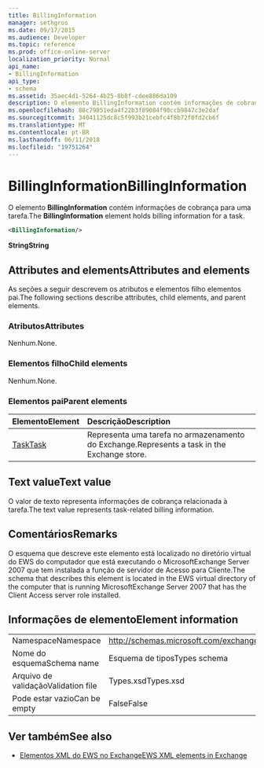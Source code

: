 ```yaml
---
title: BillingInformation
manager: sethgros
ms.date: 09/17/2015
ms.audience: Developer
ms.topic: reference
ms.prod: office-online-server
localization_priority: Normal
api_name:
- BillingInformation
api_type:
- schema
ms.assetid: 35aec4d1-5264-4b25-8b8f-cdee886da109
description: O elemento BillingInformation contém informações de cobrança para uma tarefa.
ms.openlocfilehash: 88c79851eda4f22b3f89084f90ccb9847c3e2daf
ms.sourcegitcommit: 34041125dc8c5f993b21cebfc4f8b72f0fd2cb6f
ms.translationtype: MT
ms.contentlocale: pt-BR
ms.lasthandoff: 06/11/2018
ms.locfileid: "19751264"
---
```

# <a name="billinginformation"></a><span data-ttu-id="144b1-103">BillingInformation</span><span class="sxs-lookup"><span data-stu-id="144b1-103">BillingInformation</span></span>

<span data-ttu-id="144b1-104">O elemento **BillingInformation** contém informações de cobrança para uma tarefa.</span><span class="sxs-lookup"><span data-stu-id="144b1-104">The **BillingInformation** element holds billing information for a task.</span></span> 
  
```xml
<BillingInformation/>
```

 <span data-ttu-id="144b1-105">**String**</span><span class="sxs-lookup"><span data-stu-id="144b1-105">**String**</span></span>
## <a name="attributes-and-elements"></a><span data-ttu-id="144b1-106">Attributes and elements</span><span class="sxs-lookup"><span data-stu-id="144b1-106">Attributes and elements</span></span>

<span data-ttu-id="144b1-107">As seções a seguir descrevem os atributos e elementos filho elementos pai.</span><span class="sxs-lookup"><span data-stu-id="144b1-107">The following sections describe attributes, child elements, and parent elements.</span></span>
  
### <a name="attributes"></a><span data-ttu-id="144b1-108">Atributos</span><span class="sxs-lookup"><span data-stu-id="144b1-108">Attributes</span></span>

<span data-ttu-id="144b1-109">Nenhum.</span><span class="sxs-lookup"><span data-stu-id="144b1-109">None.</span></span>
  
### <a name="child-elements"></a><span data-ttu-id="144b1-110">Elementos filho</span><span class="sxs-lookup"><span data-stu-id="144b1-110">Child elements</span></span>

<span data-ttu-id="144b1-111">Nenhum.</span><span class="sxs-lookup"><span data-stu-id="144b1-111">None.</span></span>
  
### <a name="parent-elements"></a><span data-ttu-id="144b1-112">Elementos pai</span><span class="sxs-lookup"><span data-stu-id="144b1-112">Parent elements</span></span>

|<span data-ttu-id="144b1-113">**Elemento**</span><span class="sxs-lookup"><span data-stu-id="144b1-113">**Element**</span></span>|<span data-ttu-id="144b1-114">**Descrição**</span><span class="sxs-lookup"><span data-stu-id="144b1-114">**Description**</span></span>|
|:-----|:-----|
|[<span data-ttu-id="144b1-115">Task</span><span class="sxs-lookup"><span data-stu-id="144b1-115">Task</span></span>](task.md) <br/> |<span data-ttu-id="144b1-116">Representa uma tarefa no armazenamento do Exchange.</span><span class="sxs-lookup"><span data-stu-id="144b1-116">Represents a task in the Exchange store.</span></span>  <br/> |
   
## <a name="text-value"></a><span data-ttu-id="144b1-117">Text value</span><span class="sxs-lookup"><span data-stu-id="144b1-117">Text value</span></span>

<span data-ttu-id="144b1-118">O valor de texto representa informações de cobrança relacionada à tarefa.</span><span class="sxs-lookup"><span data-stu-id="144b1-118">The text value represents task-related billing information.</span></span>
  
## <a name="remarks"></a><span data-ttu-id="144b1-119">Comentários</span><span class="sxs-lookup"><span data-stu-id="144b1-119">Remarks</span></span>

<span data-ttu-id="144b1-120">O esquema que descreve este elemento está localizado no diretório virtual do EWS do computador que está executando o MicrosoftExchange Server 2007 que tem instalada a função de servidor de Acesso para Cliente.</span><span class="sxs-lookup"><span data-stu-id="144b1-120">The schema that describes this element is located in the EWS virtual directory of the computer that is running MicrosoftExchange Server 2007 that has the Client Access server role installed.</span></span>
  
## <a name="element-information"></a><span data-ttu-id="144b1-121">Informações de elemento</span><span class="sxs-lookup"><span data-stu-id="144b1-121">Element information</span></span>

|||
|:-----|:-----|
|<span data-ttu-id="144b1-122">Namespace</span><span class="sxs-lookup"><span data-stu-id="144b1-122">Namespace</span></span>  <br/> |http://schemas.microsoft.com/exchange/services/2006/types  <br/> |
|<span data-ttu-id="144b1-123">Nome do esquema</span><span class="sxs-lookup"><span data-stu-id="144b1-123">Schema name</span></span>  <br/> |<span data-ttu-id="144b1-124">Esquema de tipos</span><span class="sxs-lookup"><span data-stu-id="144b1-124">Types schema</span></span>  <br/> |
|<span data-ttu-id="144b1-125">Arquivo de validação</span><span class="sxs-lookup"><span data-stu-id="144b1-125">Validation file</span></span>  <br/> |<span data-ttu-id="144b1-126">Types.xsd</span><span class="sxs-lookup"><span data-stu-id="144b1-126">Types.xsd</span></span>  <br/> |
|<span data-ttu-id="144b1-127">Pode estar vazio</span><span class="sxs-lookup"><span data-stu-id="144b1-127">Can be empty</span></span>  <br/> |<span data-ttu-id="144b1-128">False</span><span class="sxs-lookup"><span data-stu-id="144b1-128">False</span></span>  <br/> |
   
## <a name="see-also"></a><span data-ttu-id="144b1-129">Ver também</span><span class="sxs-lookup"><span data-stu-id="144b1-129">See also</span></span>



- [<span data-ttu-id="144b1-130">Elementos XML do EWS no Exchange</span><span class="sxs-lookup"><span data-stu-id="144b1-130">EWS XML elements in Exchange</span></span>](ews-xml-elements-in-exchange.md)

